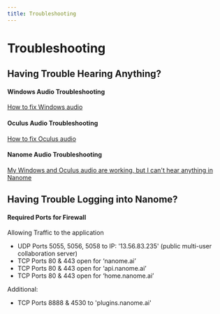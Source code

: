 ```yaml
---
title: Troubleshooting
---
```


# Troubleshooting

## Having Trouble Hearing Anything?

#### Windows Audio Troubleshooting

[How to fix Windows audio](https://support.microsoft.com/en-us/help/4520288/windows-10-fix-sound-problems)

#### Oculus Audio Troubleshooting

[How to fix Oculus audio](https://support.oculus.com/948087951934283/)

#### Nanome Audio Troubleshooting

[My Windows and Oculus audio are working, but I can't hear anything in Nanome](https://docs.nanome.ai/navigating.html#settings)

## Having Trouble Logging into Nanome?

#### Required Ports for Firewall

Allowing Traffic to the application

- UDP Ports 5055, 5056, 5058 to IP: '13.56.83.235' (public multi-user collaboration server)
- TCP Ports 80 & 443 open for ‘nanome.ai’
- TCP Ports 80 & 443 open for ‘api.nanome.ai’
- TCP Ports 80 & 443 open for ‘home.nanome.ai’

Additional:

- TCP Ports 8888 & 4530 to 'plugins.nanome.ai'